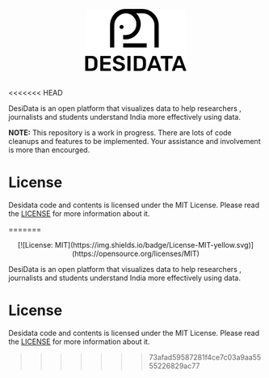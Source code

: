 <p align="center">
  <img width="200" src="./assets/readme/logo-base.png">
</p>
<br>
<<<<<<< HEAD

DesiData is an open platform that visualizes data to help researchers , journalists and students understand India more effectively using data.

**NOTE:** This repository is a work in progress. There are lots of code cleanups and features to be implemented. Your assistance and involvement is more than encourged. 


# License

Desidata code and contents is licensed under the MIT License.
Please read the [LICENSE](./LICENSE) for more information about it.

=======
<p align="center">
[![License: MIT](https://img.shields.io/badge/License-MIT-yellow.svg)](https://opensource.org/licenses/MIT)
</p>

DesiData is an open platform that visualizes data to help researchers , journalists and students understand India more effectively using data.


# License

Desidata code and contents is licensed under the MIT License.
Please read the [LICENSE](./LICENSE) for more information about it.
>>>>>>> 73afad59587281f4ce7c03a9aa5555226829ac77

